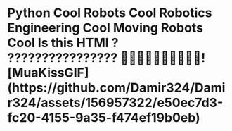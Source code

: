 <h1>
Python Cool 
Robots Cool 
Robotics Engineering Cool
Moving Robots Cool
Is this HTMl ? ????????????????
🙂🙂🙂🙂🙂🙂🙂🙂🙂🙂![MuaKissGIF](https://github.com/Damir324/Damir324/assets/156957322/e50ec7d3-fc20-4155-9a35-f474ef19b0eb)

</h1>
